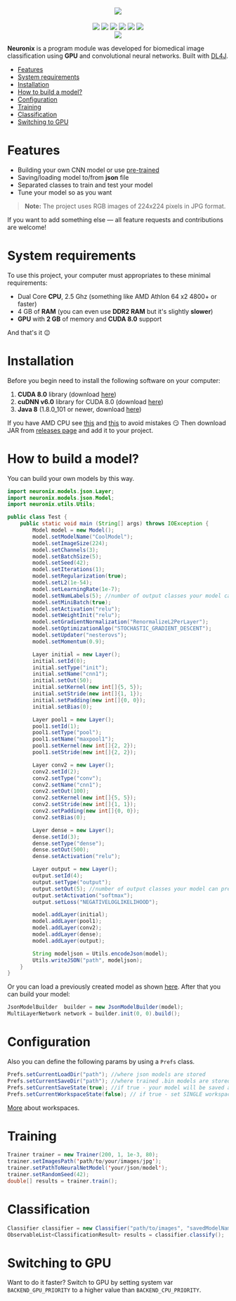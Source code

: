 <div align="center">
<h1><img src="https://i.imgur.com/W1iyehs.png"></h1>
<img src="	https://img.shields.io/github/license/liashchynskyi/neuronix.svg">
<img src="https://img.shields.io/badge/java-1.8.0__151-lightgrey.svg">
<img src="https://img.shields.io/badge/nd4j-v.0.9.1-red.svg">
<img src="https://img.shields.io/badge/dl4j-v.0.9.1-orange.svg">
<img src="https://img.shields.io/badge/cuda-v8.0-blue.svg">
<img src="https://img.shields.io/badge/backend-cpu|gpu-green.svg">
</div>

<div align="center">
<img src="https://i.imgur.com/eO3iDfK.png">
</div>

**Neuronix** is a program module was developed for biomedical image classification using **GPU** and convolutional neural networks. Built with [DL4J](https://deeplearning4j.org/).

- <a href="#features">Features</a>
- <a href="#system-requirements">System requirements</a>
- <a href="#installation">Installation</a>
- <a href="#how-to-build-a-model">How to build a model?</a>
- <a href="#configuration">Configuration</a>
- <a href="#training">Training</a>
- <a href="#classification">Classification</a>
- <a href="#switching-to-gpu">Switching to GPU</a>


# Features

 - Building your own CNN model or use [pre-trained](https://github.com/liashchynskyi/neuronix/tree/master/pre_trained)
 - Saving/loading model to/from **json** file
 - Separated classes to train and test your model
 - Tune your model so as you want

 > **Note:** The project uses RGB images of 224x224 pixels in JPG format.

If you want to add something else &mdash;  all feature requests and contributions are welcome!

# System requirements
To use this project, your computer must appropriates to these minimal requirements:

 - Dual Core **CPU**, 2.5 Ghz (something like AMD Athlon 64 x2 4800+ or faster)
 - 4 GB of **RAM** (you can even use **DDR2 RAM** but it's slightly **slower**)
 - **GPU** with **2 GB** of memory and **CUDA 8.0** support

And that's it :wink:

# Installation

Before you begin need to install the following software on your computer:

 1. **CUDA 8.0** library (download [here](https://developer.nvidia.com/cuda-toolkit-archive))
 2. **cuDNN v6.0** library for CUDA 8.0 (download [here](https://developer.nvidia.com/rdp/cudnn-archive))
 3. **Java 8** (1.8.0_101 or newer, download [here](http://www.oracle.com/technetwork/java/javase/downloads/java-archive-javase8-2177648.html?printOnly=1))

If you have AMD CPU see [this](https://github.com/deeplearning4j/deeplearning4j/issues/4287) and [this](https://deeplearning4j.org/native#fallback-mode) to avoid mistakes :smirk: Then download JAR from [releases page](https://github.com/liashchynskyi/neuronix/releases) and add it to your project.

# How to build a model?

You can build your own models by this way.
```java
import neuronix.models.json.Layer;
import neuronix.models.json.Model;
import neuronix.utils.Utils;

public class Test {
    public static void main (String[] args) throws IOException {
        Model model = new Model();
        model.setModelName("CoolModel");
        model.setImageSize(224);
        model.setChannels(3);
        model.setBatchSize(5);
        model.setSeed(42);
        model.setIterations(1);
        model.setRegularization(true);
        model.setL2(1e-54);
        model.setLearningRate(1e-7);
        model.setNumLabels(5); //number of output classes your model can predict
        model.setMiniBatch(true);
        model.setActivation("relu");
        model.setWeightInit("relu");
        model.setGradientNormalization("RenormalizeL2PerLayer");
        model.setOptimizationAlgo("STOCHASTIC_GRADIENT_DESCENT");
        model.setUpdater("nesterovs");
        model.setMomentum(0.9);

        Layer initial = new Layer();
        initial.setId(0);
        initial.setType("init");
        initial.setName("cnn1");
        initial.setOut(50);
        initial.setKernel(new int[]{5, 5});
        initial.setStride(new int[]{1, 1});
        initial.setPadding(new int[]{0, 0});
        initial.setBias(0);

        Layer pool1 = new Layer();
        pool1.setId(1);
        pool1.setType("pool");
        pool1.setName("maxpool1");
        pool1.setKernel(new int[]{2, 2});
        pool1.setStride(new int[]{2, 2});

        Layer conv2 = new Layer();
        conv2.setId(2);
        conv2.setType("conv");
        conv2.setName("cnn1");
        conv2.setOut(100);
        conv2.setKernel(new int[]{5, 5});
        conv2.setStride(new int[]{1, 1});
        conv2.setPadding(new int[]{0, 0});
        conv2.setBias(0);

        Layer dense = new Layer();
        dense.setId(3);
        dense.setType("dense");
        dense.setOut(500);
        dense.setActivation("relu");

        Layer output = new Layer();
        output.setId(4);
        output.setType("output");
        output.setOut(5); //number of output classes your model can predict
        output.setActivation("softmax");
        output.setLoss("NEGATIVELOGLIKELIHOOD");

        model.addLayer(initial);
        model.addLayer(pool1);
        model.addLayer(conv2);
        model.addLayer(dense);
        model.addLayer(output);

        String modeljson = Utils.encodeJson(model);
        Utils.writeJSON("path", modeljson);
    }
}
```

Or you can load a previously created model as shown [here](https://github.com/liashchynskyi/neuronix/blob/master/json/generated.json). After that you can build your model:
```java
JsonModelBuilder  builder = new JsonModelBuilder(model);
MultiLayerNetwork network = builder.init(0, 0).build();
```

# Configuration
Also you can define the following params by using a `Prefs` class.

```java
Prefs.setCurrentLoadDir("path"); //where json models are stored
Prefs.setCurrentSaveDir("path"); //where trained .bin models are stored
Prefs.setCurrentSaveState(true); //if true - your model will be saved after training
Prefs.setCurrentWorkspaceState(false); // if true - set SINGLE workspace mode
```

[More](https://deeplearning4j.org/workspaces) about workspaces.

# Training
```java
Trainer trainer = new Trainer(200, 1, 1e-3, 80);
trainer.setImagesPath('path/to/your/images/jpg');
trainer.setPathToNeuralNetModel('your/json/model');
trainer.setRandomSeed(42);
double[] results = trainer.train();
```

# Classification
```java
Classifier classifier = new Classifier("path/to/images", "savedModelNameWithoutBinExtension", new Random(42));
ObservableList<ClassificationResult> results = classifier.classify();
```

# Switching to GPU

Want to do it faster? Switch to GPU by setting system var `BACKEND_GPU_PRIORITY` to a higher value than `BACKEND_CPU_PRIORITY`.